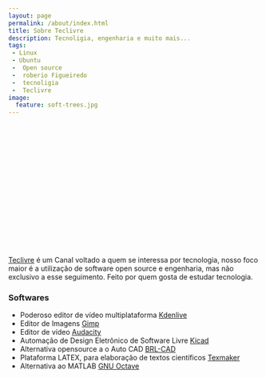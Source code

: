 ```yaml
---
layout: page
permalink: /about/index.html
title: Sobre Teclivre
description: Tecnoligia, engenharia e muito mais...
tags: 
 - Linux 
 - Ubuntu
 -  Open source
 -  roberio Figueiredo
 -  tecnoligia
 -  Teclivre
image:
  feature: soft-trees.jpg
---
```


<script async src="//pagead2.googlesyndication.com/pagead/js/adsbygoogle.js"></script>
<!-- TECLIVRE_2 -->
<ins class="adsbygoogle"
     style="display:inline-block;width:970px;height:250px"
     data-ad-client="ca-pub-1738697462902889"
     data-ad-slot="5508206901"></ins>
<script>
(adsbygoogle = window.adsbygoogle || []).push({});
</script>

[Teclivre] é um Canal voltado a quem se interessa por tecnologia, nosso foco maior é a utilização de  software open source e engenharia, mas não exclusivo a esse seguimento. Feito por quem gosta de estudar tecnologia. 

<script async src="//pagead2.googlesyndication.com/pagead/js/adsbygoogle.js"></script>
<script>
  (adsbygoogle = window.adsbygoogle || []).push({
    google_ad_client: "ca-pub-1738697462902889",
    enable_page_level_ads: true
  });
</script>

### Softwares
* Poderoso editor de vídeo multiplataforma [Kdenlive]
* Editor de Imagens [Gimp]
* Editor de vídeo [Audacity]
* Automação de Design Eletrônico de Software Livre [Kicad]
* Alternativa opensource a o Auto CAD [BRL-CAD]
* Plataforma LATEX, para elaboração de textos científicos [Texmaker]
* Alternativa ao MATLAB [GNU Octave]
 

<script async src="//pagead2.googlesyndication.com/pagead/js/adsbygoogle.js"></script>
<!-- TECLIVRE_2 -->
<ins class="adsbygoogle"
     style="display:inline-block;width:970px;height:250px"
     data-ad-client="ca-pub-1738697462902889"
     data-ad-slot="5508206901"></ins>
<script>
(adsbygoogle = window.adsbygoogle || []).push({});
</script>



[Teclivre]: http://teclivre.com
[Kdenlive]: https://kdenlive.org/
[Audacity]: http://www.audacityteam.org/
[Kicad]: http://kicad-pcb.org/
[BRL-CAD]: https://brlcad.org/
[Texmaker]: http://www.xm1math.net/texmaker/
[GNU Octave]: https://www.gnu.org/software/octave/
[Gimp]: https://www.gimp.org/
